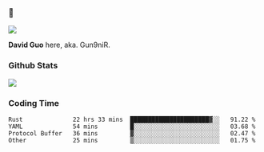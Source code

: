 ### 👋

![](https://komarev.com/ghpvc/?username=Gun9niR&label=Total+Views)

**David Guo** here, aka. Gun9niR.

### Github Stats

<img src="https://github-readme-stats.vercel.app/api?username=Gun9niR&count_private=true&show_icons=true&theme=vue-dark&hide_title=true">

### Coding Time

<!--START_SECTION:waka-->

```text
Rust              22 hrs 33 mins  ██████████████████████▓░░   91.22 %
YAML              54 mins         █░░░░░░░░░░░░░░░░░░░░░░░░   03.68 %
Protocol Buffer   36 mins         ▓░░░░░░░░░░░░░░░░░░░░░░░░   02.47 %
Other             25 mins         ▒░░░░░░░░░░░░░░░░░░░░░░░░   01.75 %
```

<!--END_SECTION:waka-->
